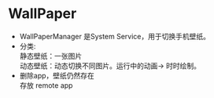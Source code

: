 # WallPaper
- WallPaperManager 是System Service，用于切换手机壁纸。
- 分类:  
静态壁纸：一张图片  
动态壁纸：动态切换不同图片。运行中的动画-> 时时绘制。  
- 删除app，壁纸仍然存在  
存放 remote app